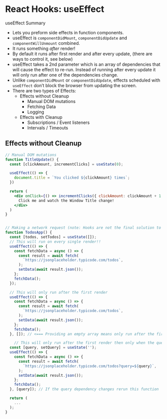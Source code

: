 # React Hooks: useEffect

useEffect Summary

- Lets you preform side effects in function components.
- useEffect is `componentDidMount`, `componentDidUpdate` and `componentWillUnmount` combined.
- It runs something _after_ render!
- By default it runs after first render and after every update, (there are ways to control it, see below)
- useEffect takes a 2nd parameter which is an array of dependencies that will cause the effect to re-run. Instead of running after every update it will only run after one of the dependencies change.
- Unlike `componentDidMount` or `componentDidUpdate`, effects scheduled with `useEffect` don’t block the browser from updating the screen.
- There are two types of Effects:
  <!-- TODO: Add link to Effect without cleanup -->
  - Effects without Cleanup
    - Manual DOM mutations
    - Fetching Data
    - Logging
      <!-- TODO: Add link to Effect with Cleanup -->
  - Effects with Cleanup
    - Subscriptions / Event listeners
    - Intervals / Timeouts

## Effects without Cleanup

```jsx
// Manual DOM mutations
function TitleUpdate() {
  const [clickAmount, incrementClicks] = useState(0);

  useEffect(() => {
    document.title = `You clicked ${clickAmount} times`;
  })

  return (
    <div onClick={() => incrementClicks({ clickAmount: clickAmount + 1 })}>
      Click me and watch the Window Title change!
    </div>
  )
}


// Making a network request (note: Hooks are not the final solution to making network requests in React, Suspense is meant for that in the future)
function TodosApp() {
  const [todos, setTodos] = useState([]);
  // This will run on every single render!!
  useEffect(() => {
    const fetchData = async () => {
      const result = await fetch(
        `https://jsonplaceholder.typicode.com/todos`,
      );
      setData(await result.json());
    };
    fetchData();
  });

  // This will only run after the first render
  useEffect(() => {
    const fetchData = async () => {
      const result = await fetch(
        `https://jsonplaceholder.typicode.com/todos`,
      );
      setData(await result.json());
    };
    fetchData();
  }, []); // <=== Providing an empty array means only run after the first render or better way this function had no "dependencies" requiring it to run again.

    // This will only run after the first render then only when the query state changes
  const [query, setQuery] = useState('');
  useEffect(() => {
    const fetchData = async () => {
      const result = await fetch(
        `https://jsonplaceholder.typicode.com/todos?query=${query}`,
      );
      setData(await result.json());
    };
    fetchData();
  }, [query]); // If the query dependency changes rerun this function

  return (
    ...
  );
}
```
